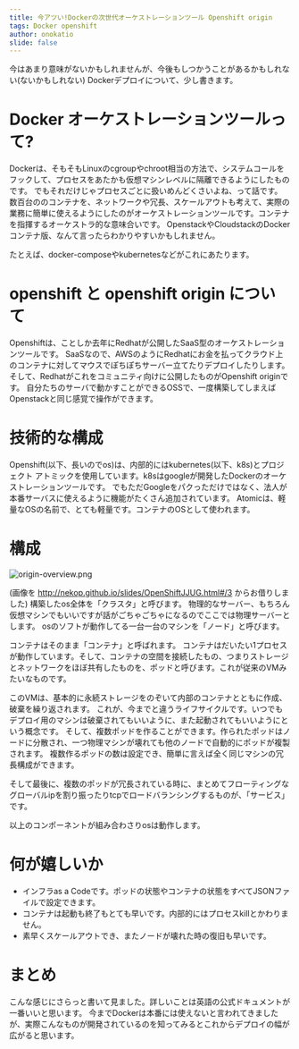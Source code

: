 ```yaml
---
title: 今アツい!Dockerの次世代オーケストレーションツール Openshift origin
tags: Docker openshift
author: onokatio
slide: false
---
```

今はあまり意味がないかもしれませんが、今後もしつかうことがあるかもしれない(ないかもしれない) Dockerデプロイについて、少し書きます。

# Docker オーケストレーションツールって?

Dockerは、そもそもLinuxのcgroupやchroot相当の方法で、システムコールをフックして、プロセスをあたかも仮想マシンレベルに隔離できるようにしたものです。
でもそれだけじゃプロセスごとに扱いめんどくさいよね、って話です。
数百台ののコンテナを、ネットワークや冗長、スケールアウトも考えて、実際の業務に簡単に使えるようにしたのがオーケストレーションツールです。コンテナを指揮するオーケストラ的な意味合いです。
OpenstackやCloudstackのDockerコンテナ版、なんて言ったらわかりやすいかもしれません。

たとえば、docker-composeやkubernetesなどがこれにあたります。

# openshift と openshift origin について

Openshiftは、ことしか去年にRedhatが公開したSaaS型のオーケストレーションツールです。
SaaSなので、AWSのようにRedhatにお金を払ってクラウド上のコンテナに対してマウスでぽちぽちサーバー立てたりデプロイしたりします。
そして、Redhatがこれをコミュニティ向けに公開したものがOpenshift originです。
自分たちのサーバで動かすことができるOSSで、一度構築してしまえばOpenstackと同じ感覚で操作ができます。

# 技術的な構成

Openshift(以下、長いのでos)は、内部的にはkubernetes(以下、k8s)とプロジェクト アトミックを使用しています。k8sはgoogleが開発したDockerのオーケストレーションツールです。
でもただGoogleをパクっただけではなく、法人が本番サーバスに使えるように機能がたくさん追加されています。
Atomicは、軽量なOSの名前で、とても軽量です。コンテナのOSとして使われます。

# 構成

![origin-overview.png](https://qiita-image-store.s3.amazonaws.com/0/154157/c2457403-26ab-5f74-93d8-8d95459cc9ed.png)

(画像を http://nekop.github.io/slides/OpenShiftJJUG.html#/3 からお借りしました)
構築したos全体を「クラスタ」と呼びます。
物理的なサーバー、もちろん仮想マシンでもいいですが話がごちゃごちゃになるのでここでは物理サーバーとします。
osのソフトが動作してる一台一台のマシンを「ノード」と呼びます。

コンテナはそのまま「コンテナ」と呼ばれます。
コンテナはだいたい1プロセスが動作しています。そして、コンテナの空間を接続したもの、つまりストレージとネットワークをほぼ共有したものを、ポッドと呼びます。これが従来のVMみたいなものです。

このVMは、基本的に永続ストレージをのぞいて内部のコンテナとともに作成、破棄を繰り返されます。
これが、今までと違うライフサイクルです。いつでもデプロイ用のマシンは破棄されてもいいように、また起動されてもいいようにという概念です。
そして、複数ポッドを作ることができます。作られたポッドはノードに分散され、一つ物理マシンが壊れても他のノードで自動的にポッドが複製されます。
複数作るポッドの数は設定でき、簡単に言えば全く同じマシンの冗長構成ができます。

そして最後に、複数のポッドが冗長されている時に、まとめてフローティングなグローバルipを割り振ったりtcpでロードバランシングするものが、「サービス」です。

以上のコンポーネントが組み合わさりosは動作します。

# 何が嬉しいか

- インフラas a Codeです。ポッドの状態やコンテナの状態をすべてJSONファイルで設定できます。
- コンテナは起動も終了もとても早いです。内部的にはプロセスkillとかわりません。
- 素早くスケールアウトでき、またノードが壊れた時の復旧も早いです。


# まとめ

こんな感じにさらっと書いて見ました。詳しいことは英語の公式ドキュメントが一番いいと思います。
今までDockerは本番には使えないと言われてきましたが、実際こんなものが開発されているのを知ってみるとこれからデプロイの幅が広がると思います。

